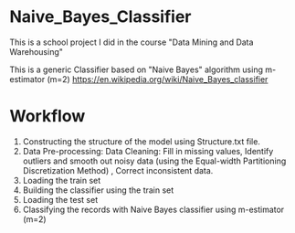# Naive_Bayes_Classifier
This is a school project I did in the course "Data Mining and Data Warehousing"

This is a generic Classifier based on "Naive Bayes" algorithm using m-estimator (m=2)
https://en.wikipedia.org/wiki/Naive_Bayes_classifier

# Workflow
1. Constructing the structure of the model using Structure.txt file.
2. Data Pre-processing: 
    Data Cleaning: Fill in missing values, Identify outliers and smooth out noisy data (using the Equal-width Partitioning Discretization     Method) , Correct inconsistent data.
3. Loading the train set 
4. Building the classifier using the train set
5. Loading the test set
6. Classifying the records with Naive Bayes classifier using m-estimator (m=2)

